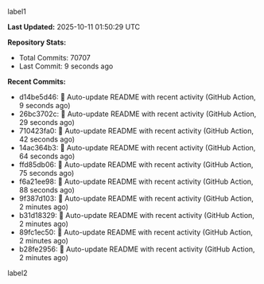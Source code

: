 
label1 
<!-- ACTIVITY_START -->
**Last Updated:** 2025-10-11 01:50:29 UTC

**Repository Stats:**
- Total Commits: 70707
- Last Commit: 9 seconds ago

**Recent Commits:**
- d14be5d46: 🤖 Auto-update README with recent activity (GitHub Action, 9 seconds ago)
- 26bc3702c: 🤖 Auto-update README with recent activity (GitHub Action, 29 seconds ago)
- 710423fa0: 🤖 Auto-update README with recent activity (GitHub Action, 42 seconds ago)
- 14ac364b3: 🤖 Auto-update README with recent activity (GitHub Action, 64 seconds ago)
- ffd85db06: 🤖 Auto-update README with recent activity (GitHub Action, 75 seconds ago)
- f6a21ee98: 🤖 Auto-update README with recent activity (GitHub Action, 88 seconds ago)
- 9f387d103: 🤖 Auto-update README with recent activity (GitHub Action, 2 minutes ago)
- b31d18329: 🤖 Auto-update README with recent activity (GitHub Action, 2 minutes ago)
- 89fc1ec50: 🤖 Auto-update README with recent activity (GitHub Action, 2 minutes ago)
- b28fe2956: 🤖 Auto-update README with recent activity (GitHub Action, 2 minutes ago)
<!-- ACTIVITY_END -->

label2
